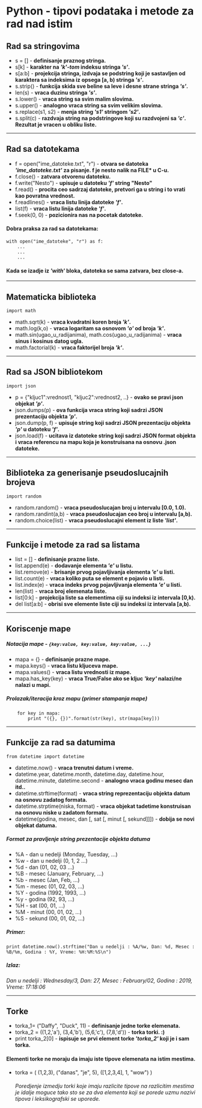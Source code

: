 # Python - tipovi podataka i metode za rad nad istim

## Rad sa stringovima
- s = [] - **definisanje praznog stringa.**
- s[k] - **karakter na _'k'-tom_ indeksu stringa _'s'_.**
- s[a:b] - **projekcija stringa, izdvaja se podstring koji je sastavljen od karaktera sa indeksima iz opsega [a, b) stringa _'s'_.**
- s.strip() - **funkcija skida sve beline sa leve i desne strane stringa _'s'_.**
- len(s) - **vraca duzinu stringa _'s'_.**
- s.lower() - **vraca string sa svim malim slovima.**
- s.upper() - **analogno vraca string sa svim velikim slovima.**
- s.replace(s1, s2) - **menja string _'s1'_ stringom _'s2'_.**
- s.split(c\) - **razdvaja string na podstringove koji su razdvojeni sa _'c'_. Rezultat je vracen u obliku liste.**
___________________________
## Rad sa datotekama
- f = open("ime_datoteke.txt", "r") - **otvara se datoteka _'ime_datoteke.txt'_ za pisanje. f je nesto nalik na FILE\* u C-u.**
- f.close() - **zatvara otvorenu datoteku.**
- f.write("Nesto") - **upisuje u datoteku _'f'_ string "Nesto"**
- f.read() - **procita ceo sadrzaj datoteke, pretvori ga u string i to vrati kao povratna vrednost.**
- f.readlines() - **vraca listu linija datoteke _'f'_.**
- list(f) - **vraca listu linija datoteke _'f'_.**
- f.seek(0, 0) - **pozicionira nas na pocetak datoteke.**
#### Dobra praksa za rad sa datotekama:
```
with open("ime_datoteke", "r") as f:
	...
	...
	...
```
#### Kada se izadje iz _'with'_ bloka, datoteka se sama zatvara, bez close-a.
___________
## Matematicka biblioteka
``` 
import math 
```
- math.sqrt(k) - **vraca kvadratni koren broja _'k'_.**
- math.log(k,o) - **vraca logaritam sa osnovom _'o'_ od broja _'k'_.**
- math.sin(ugao_u_radijanima), math.cos(ugao_u_radijanima) - **vraca sinus i kosinus datog ugla.**
- math.factorial(k) - **vraca faktorijel broja _'k'_.**
_____________
## Rad sa JSON bibliotekom
```
import json
```
- p = {"kljuc1":vrednost1, "kljuc2":vrednost2, ..} - **ovako se pravi json objekat _'p'_.**
- json.dumps(p) - **ova funkcija vraca string koji sadrzi JSON prezentaciju objekta _'p'_.**
- json.dump(p, f) - **upisuje string koji sadrzi JSON prezentaciju objekta _'p'_ u datoteku _'f'_.**
- json.load(f) - **ucitava iz datoteke string koji sadrzi JSON format objekta i vraca referencu na mapu koja je konstruisana na osnovu .json datoteke.**
__________
## Biblioteka za generisanje pseudoslucajnih brojeva
``` 
import random 
```
- random.random() - **vraca pseudoslucajan broj u intervalu [0.0, 1.0).**
- random.randint(a,b) - **vraca pseudoslucajan ceo broj u intervalu [a,b).**
- random.choice(list) - **vraca pseudoslucajni element iz liste _'list'_.**
___________
## Funkcije i metode za rad sa listama

- list = [] - **definisanje prazne liste.**
- list.append(e) - **dodavanje elementa _'e'_ u listu.**
- list.remove(e) - **brisanje prvog pojavljivanja elementa _'e'_ u listi.**
- list.count(e) - **vraca koliko puta se element e pojavio u listi.**
- list.index(e) - **vraca indeks prvog pojavljivanja elementa _'e'_ u listi.**
- len(list) - **vraca broj elemenata liste.**
- list[0:k] - **projekcija liste sa elementima ciji su indeksi iz intervala [0,k).**
- del list[a:b] - **obrisi sve elemente liste ciji su indeksi iz intervala [a,b).**
_____________
## Koriscenje mape
 ##### Notacija mape - ``` {key:value, key:value, key:value, ...} ```
- mapa = {} - **definisanje prazne mape.**
- mapa.keys() - **vraca listu kljuceva mape.**
- mapa.values() - **vraca listu vrednosti iz mape.**
- mapa.has_key(key) - **vraca True/False ako se kljuc _'key'_ nalazi/ne nalazi u mapi.**

##### Prolazak/iteracija kroz mapu (primer stampanja mape)
```
    for key in mapa:
        print "({}, {})".format(str(key), str(mapa[key]))
```
___________
## Funkcije za rad sa datumima
```
from datetime import datetime
```
- datetime.now() - **vraca trenutni datum i vreme.**
- datetime.year, datetime.month, datetime.day, datetime.hour, datetime.minute, datetime.second - **analogno vraca godinu mesec dan itd..**
- datetime.strftime(format) - **vraca string reprezentaciju objekta datum na osnovu zadatog formata.**
- datetime.strptime(niska, format) - **vraca objekat tadetime konstruisan na osnovu niske u zadatom formatu.**
- datetime(godina, mesec, dan [, sat [, minut [, sekund]]]) - **dobija se novi objekat datuma.**
##### Format za pravljenje string prezentacije objekta datuma
- %A - dan u nedelji (Monday, Tuesday, ...)
- %w - dan u nedelji (0, 1, 2 ...)
- %d - dan (01, 02, 03 ...)
- %B - mesec (January, February, ...)
- %b - mesec (Jan, Feb, ...)
- %m - mesec (01, 02, 03, ...)
- %Y - godina (1992, 1993, ...)
- %y - godina (92, 93, ...)
- %H - sat (00, 01, ...)
- %M - minut (00, 01, 02, ...)
- %S - sekund (00, 01, 02, ...)
##### Primer:
```
print datetime.now().strftime("Dan u nedelji : %A/%w, Dan: %d, Mesec : %B/%m, Godina : %Y, Vreme: %H:%M:%S\n")
```
##### Izlaz:
*Dan u nedelji : Wednesday/3, Dan: 27, Mesec : February/02, Godina : 2019, Vreme: 17:18:06*
________
## Torke
- torka_1= ("Daffy", "Duck", 11) - **definisanje jedne torke elemenata.**
- torka_2 = ((1,2,'a'), (3,4,'b'), (5,6,'c'), (7,8,'d')) - **torka torki. :)**
- print torka_2[0] - **ispisuje se prvi element torke _'torka_2'_ koji je i sam torka.**
#### Elementi torke ne moraju da imaju iste tipove elemenata na istim mestima.
- torka = ( (1,2,3), ("danas", "je", 5), ([1,2,3,4], 1, "wow") )
    ###### Poredjenje izmedju torki koje imaju razlicite tipove na razlicitim mestima je idalje moguce tako sto se za dva elementa koji se porede uzmu nazivi tipova i leksikografski se uporede.

